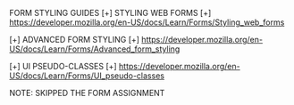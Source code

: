 FORM STYLING GUIDES
[+] STYLING WEB FORMS [+]
https://developer.mozilla.org/en-US/docs/Learn/Forms/Styling_web_forms

[+] ADVANCED FORM STYLING [+]
https://developer.mozilla.org/en-US/docs/Learn/Forms/Advanced_form_styling

[+] UI PSEUDO-CLASSES [+]
https://developer.mozilla.org/en-US/docs/Learn/Forms/UI_pseudo-classes

NOTE: SKIPPED THE FORM ASSIGNMENT